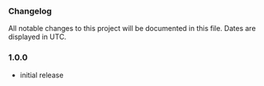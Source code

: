 ### Changelog

All notable changes to this project will be documented in this file. Dates are displayed in UTC.

### 1.0.0
- initial release
